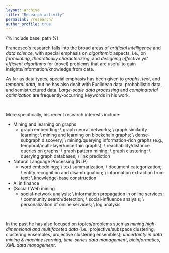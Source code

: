 ```yaml
---
layout: archive
title: "Research activity"
permalink: /research/
author_profile: true
---
```


{% include base_path %}


Francesco's research falls into the broad areas of *artificial intelligence* and *data science*, with special emphasis on *algorithmic* aspects, i.e., on *formulating*, *theoretically characterizing*, and *designing effective yet efficient algorithms* for (novel) problems that are useful to gain insights/information/knowledge from data.

As far as data types, special emphasis has been given to *graphs*, *text*, and *temporal data*, but he has also dealt with Euclidean data, probabilistic data, and semistructured data.
*Large-scale data processing* and *combinatorial optimization* are frequently-occurring keywords in his work.

<br>

More specifically, his recent research interests include:

* Mining and learning on graphs
    + graph embedding; \ graph neural networks; \  graph similarity learning; \ mining and learning on blockchain graphs; \ dense-subgraph discovery; \ mining/querying information-rich graphs (e.g., temporal/multi-layer/uncertain graphs); \ reachability/distance queries on graphs; \ graph pattern mining; \ graph clustering; \ querying graph databases; \ link prediction
* Natural Language Processing (NLP)
    + word embeddings; \ text summarization; \ document categorization; \ entity recognition and disambiguation; \ information extraction from text; \ knowledge-base construction
* AI in finance
* (Social) Web mining
    + social-network analysis; \ information propagation in online services; \ community search/detection; \ social-influence analysis; \ personalization of online services; \ log analysis 

<br>

In the past he has also focused on topics/problems such as *mining high-dimensional and multifaceted data* (i.e., projective/subspace clustering, clustering ensembles, projective clustering ensembles), *uncertainty in data mining & machine learning*, *time-series data management*, *bioinformatics*, *XML data management*.